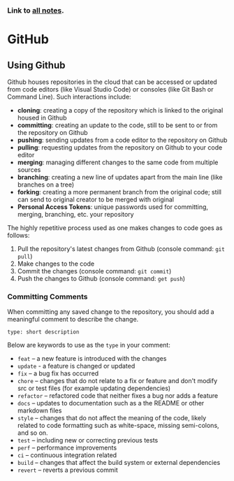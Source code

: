### Link to [all notes](/notes.md).

# GitHub

## Using Github
Github houses repositories in the cloud that can be accessed or updated from code editors (like Visual Studio Code) or consoles (like Git Bash or Command Line). Such interactions include:
- **cloning**: creating a copy of the repository which is linked to the original housed in Github
- **committing**: creating an update to the code, still to be sent to or from the repository on Github
- **pushing**: sending updates from a code editor to the repository on Github
- **pulling**: requesting updates from the repository on Github to your code editor
- **merging**: managing different changes to the same code from multiple sources
- **branching**: creating a new line of updates apart from the main line (like branches on a tree)
- **forking**: creating a more permanent branch from the original code; still can send to original creator to be merged with original
- **Personal Access Tokens**: unique passwords used for committing, merging, branching, etc. your repository

The highly repetitive process used as one makes changes to code goes as follows:
1. Pull the repository's latest changes from Github (console command: `git pull`)
1. Make changes to the code
1. Commit the changes (console command: `git commit`)
1. Push the changes to Github (console command: `get push`)

### Committing Comments
When committing any saved change to the repository, you should add a meaningful comment to describe the change.

`type: short description`

Below are keywords to use as the `type` in your comment:
- `feat` – a new feature is introduced with the changes
- `update` - a feature is changed or updated
- `fix` – a bug fix has occurred
- `chore` – changes that do not relate to a fix or feature and don't modify src or test files (for example updating dependencies)
- `refactor` – refactored code that neither fixes a bug nor adds a feature
- `docs` – updates to documentation such as a the README or other markdown files
- `style` – changes that do not affect the meaning of the code, likely related to code formatting such as white-space, missing semi-colons, and so on.
- `test` – including new or correcting previous tests
- `perf` – performance improvements
- `ci` – continuous integration related
- `build` – changes that affect the build system or external dependencies
- `revert` – reverts a previous commit